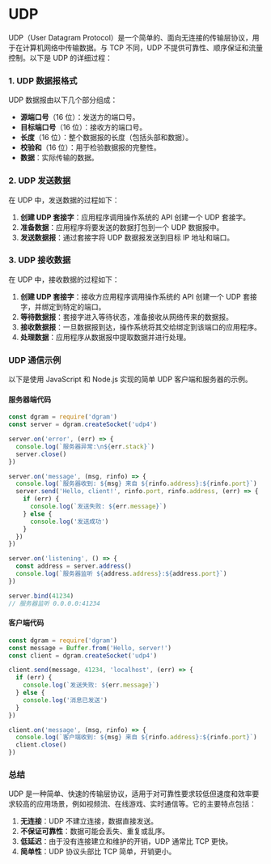 # UDP

UDP（User Datagram Protocol）是一个简单的、面向无连接的传输层协议，用于在计算机网络中传输数据。与 TCP 不同，UDP 不提供可靠性、顺序保证和流量控制。以下是 UDP 的详细过程：

### 1. UDP 数据报格式

UDP 数据报由以下几个部分组成：

- **源端口号**（16 位）：发送方的端口号。
- **目标端口号**（16 位）：接收方的端口号。
- **长度**（16 位）：整个数据报的长度（包括头部和数据）。
- **校验和**（16 位）：用于检验数据报的完整性。
- **数据**：实际传输的数据。

### 2. UDP 发送数据

在 UDP 中，发送数据的过程如下：

1. **创建 UDP 套接字**：应用程序调用操作系统的 API 创建一个 UDP 套接字。
2. **准备数据**：应用程序将要发送的数据打包到一个 UDP 数据报中。
3. **发送数据报**：通过套接字将 UDP 数据报发送到目标 IP 地址和端口。

### 3. UDP 接收数据

在 UDP 中，接收数据的过程如下：

1. **创建 UDP 套接字**：接收方应用程序调用操作系统的 API 创建一个 UDP 套接字，并绑定到特定的端口。
2. **等待数据报**：套接字进入等待状态，准备接收从网络传来的数据报。
3. **接收数据报**：一旦数据报到达，操作系统将其交给绑定到该端口的应用程序。
4. **处理数据**：应用程序从数据报中提取数据并进行处理。

### UDP 通信示例

以下是使用 JavaScript 和 Node.js 实现的简单 UDP 客户端和服务器的示例。

#### 服务器端代码

```javascript
const dgram = require('dgram')
const server = dgram.createSocket('udp4')

server.on('error', (err) => {
  console.log(`服务器异常:\n${err.stack}`)
  server.close()
})

server.on('message', (msg, rinfo) => {
  console.log(`服务器收到: ${msg} 来自 ${rinfo.address}:${rinfo.port}`)
  server.send('Hello, client!', rinfo.port, rinfo.address, (err) => {
    if (err) {
      console.log(`发送失败: ${err.message}`)
    } else {
      console.log('发送成功')
    }
  })
})

server.on('listening', () => {
  const address = server.address()
  console.log(`服务器监听 ${address.address}:${address.port}`)
})

server.bind(41234)
// 服务器监听 0.0.0.0:41234
```

#### 客户端代码

```javascript
const dgram = require('dgram')
const message = Buffer.from('Hello, server!')
const client = dgram.createSocket('udp4')

client.send(message, 41234, 'localhost', (err) => {
  if (err) {
    console.log(`发送失败: ${err.message}`)
  } else {
    console.log('消息已发送')
  }
})

client.on('message', (msg, rinfo) => {
  console.log(`客户端收到: ${msg} 来自 ${rinfo.address}:${rinfo.port}`)
  client.close()
})
```

### 总结

UDP 是一种简单、快速的传输层协议，适用于对可靠性要求较低但速度和效率要求较高的应用场景，例如视频流、在线游戏、实时通信等。它的主要特点包括：

1. **无连接**：UDP 不建立连接，数据直接发送。
2. **不保证可靠性**：数据可能会丢失、重复或乱序。
3. **低延迟**：由于没有连接建立和维护的开销，UDP 通常比 TCP 更快。
4. **简单性**：UDP 协议头部比 TCP 简单，开销更小。
